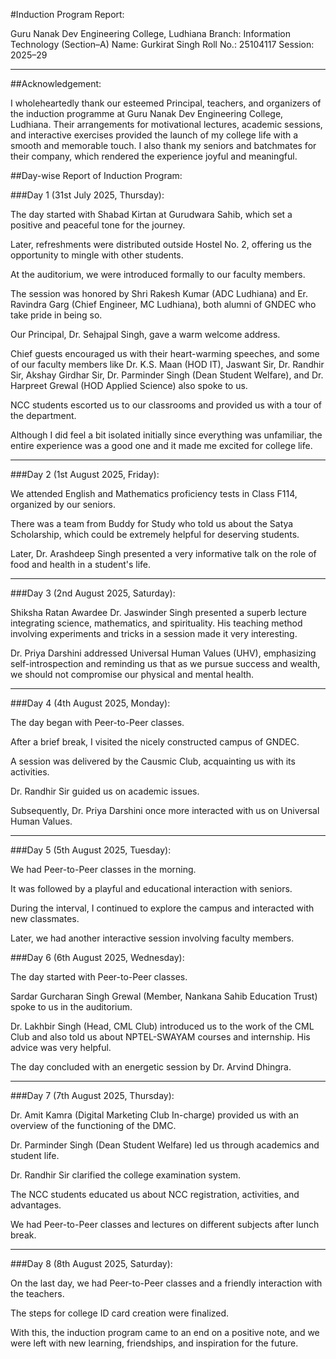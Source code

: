 #Induction Program Report:

Guru Nanak Dev Engineering College, Ludhiana
Branch: Information Technology (Section–A)
Name: Gurkirat Singh
Roll No.: 25104117
Session: 2025–29

---

##Acknowledgement:

I wholeheartedly thank our esteemed Principal, teachers, and organizers of the induction programme at Guru Nanak Dev Engineering College, Ludhiana. Their arrangements for motivational lectures, academic sessions, and interactive exercises provided the launch of my college life with a smooth and memorable touch. I also thank my seniors and batchmates for their company, which rendered the experience joyful and meaningful.

##Day-wise Report of Induction Program:

###Day 1 (31st July 2025, Thursday):

The day started with Shabad Kirtan at Gurudwara Sahib, which set a positive and peaceful tone for the journey.

Later, refreshments were distributed outside Hostel No. 2, offering us the opportunity to mingle with other students.

At the auditorium, we were introduced formally to our faculty members.

The session was honored by Shri Rakesh Kumar (ADC Ludhiana) and Er. Ravindra Garg (Chief Engineer, MC Ludhiana), both alumni of GNDEC who take pride in being so.

Our Principal, Dr. Sehajpal Singh, gave a warm welcome address.

Chief guests encouraged us with their heart-warming speeches, and some of our faculty members like Dr. K.S. Maan (HOD IT), Jaswant Sir, Dr. Randhir Sir, Akshay Girdhar Sir, Dr. Parminder Singh (Dean Student Welfare), and Dr. Harpreet Grewal (HOD Applied Science) also spoke to us.

NCC students escorted us to our classrooms and provided us with a tour of the department.

Although I did feel a bit isolated initially since everything was unfamiliar, the entire experience was a good one and it made me excited for college life.

---

###Day 2 (1st August 2025, Friday):

We attended English and Mathematics proficiency tests in Class F114, organized by our seniors.

There was a team from Buddy for Study who told us about the Satya Scholarship, which could be extremely helpful for deserving students.

Later, Dr. Arashdeep Singh presented a very informative talk on the role of food and health in a student's life.

---

###Day 3 (2nd August 2025, Saturday):

Shiksha Ratan Awardee Dr. Jaswinder Singh presented a superb lecture integrating science, mathematics, and spirituality. His teaching method involving experiments and tricks in a session made it very interesting.

Dr. Priya Darshini addressed Universal Human Values (UHV), emphasizing self-introspection and reminding us that as we pursue success and wealth, we should not compromise our physical and mental health.

---

###Day 4 (4th August 2025, Monday):

The day began with Peer-to-Peer classes.

After a brief break, I visited the nicely constructed campus of GNDEC.

A session was delivered by the Causmic Club, acquainting us with its activities.

Dr. Randhir Sir guided us on academic issues.

Subsequently, Dr. Priya Darshini once more interacted with us on Universal Human Values.

 

---

###Day 5 (5th August 2025, Tuesday):

We had Peer-to-Peer classes in the morning.

It was followed by a playful and educational interaction with seniors.

During the interval, I continued to explore the campus and interacted with new classmates.

Later, we had another interactive session involving faculty members.

###Day 6 (6th August 2025, Wednesday):

The day started with Peer-to-Peer classes.

Sardar Gurcharan Singh Grewal (Member, Nankana Sahib Education Trust) spoke to us in the auditorium.

Dr. Lakhbir Singh (Head, CML Club) introduced us to the work of the CML Club and also told us about NPTEL-SWAYAM courses and internship. His advice was very helpful.

The day concluded with an energetic session by Dr. Arvind Dhingra.

 

--- 

###Day 7 (7th August 2025, Thursday):

Dr. Amit Kamra (Digital Marketing Club In-charge) provided us with an overview of the functioning of the DMC.

Dr. Parminder Singh (Dean Student Welfare) led us through academics and student life.

Dr. Randhir Sir clarified the college examination system.

The NCC students educated us about NCC registration, activities, and advantages.

We had Peer-to-Peer classes and lectures on different subjects after lunch break.

---

###Day 8 (8th August 2025, Saturday):

On the last day, we had Peer-to-Peer classes and a friendly interaction with the teachers.

The steps for college ID card creation were finalized.

With this, the induction program came to an end on a positive note, and we were left with new learning, friendships, and inspiration for the future.
